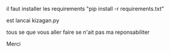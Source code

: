il faut installer les requirements
"pip install -r requirements.txt"

est lancai kizagan.py

tous se que vous aller faire se n'ait pas ma reponsabiliter

Merci

